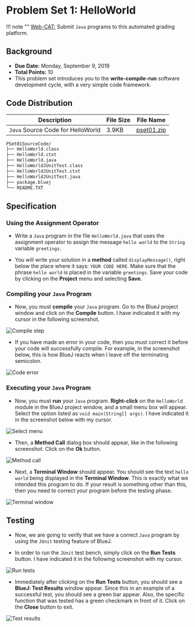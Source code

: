 # Problem Set 1: HelloWorld

!!! note ""
    [Web-CAT:](http://ec2-54-65-207-33.ap-northeast-1.compute.amazonaws.com:8080/Web-CAT/WebObjects/Web-CAT.woa) Submit `Java` programs to this automated grading platform.

## Background
+ **Due Date:** Monday, September 9, 2019
+ **Total Points:** 10
+ This problem set introduces you to the **write-compile-run** software development
cycle, with a very simple code framework.

## Code Distribution

Description | File Size | File Name
----------- | --------- | ---------
`Java` Source Code for HelloWorld | 3.9KB | [pset01.zip](/csa/zip/pset01.zip)

```bash
PSet01SourceCode/
├── HelloWorld.class
├── HelloWorld.ctxt
├── HelloWorld.java
├── HelloWorldJUnitTest.class
├── HelloWorldJUnitTest.ctxt
├── HelloWorldJUnitTest.java
├── package.bluej
└── README.TXT
```

## Specification

### Using the Assignment Operator
+ Write a `Java` program in the file `HelloWorld.java` that
uses the assignment operator to assign the message `hello world` to
the `String` variable `greetings`.

+ You will write your solution in a **method** called
`displayMessage()`, right below the place
where it says: `YOUR CODE HERE`. Make sure that
the phrase `hello world` is placed in the variable `greetings`.
Save your code by clicking on the **Project** menu and selecting
**Save**.

### Compiling your `Java` Program
+ Now, you must **compile** your `Java` program. Go to the
BlueJ project window and click on the **Compile** button. I have
indicated it with my cursor in the following screenshot.

![Compile step](/csa/img/pset01Step01.png)

+ If you have made an error in your code, then you must correct it
before your code will successfully compile. For example, in the screenshot
below, this is how BlueJ reacts when I leave off the terminating semicolon.

![Code error](/csa/img/pset01Step02.png)

### Executing your `Java` Program
+ Now, you must **run** your `Java` program. **Right-click**
on the `HelloWorld` module in the BlueJ project window, and a
small menu box will appear. Select the option listed as
`void main(String[] args)`. I have indicated it in the screenshot
below with my cursor.

![Select menu](/csa/img/pset01Step03.png)

+ Then, a **Method Call** dialog box should appear, like in the
following screenshot. Click on the **Ok** button.

![Method call](/csa/img/pset01Step04.png)

+ Next, a **Terminal Window** should appear. You should see the
text `hello world` being displayed in the **Terminal Window**.
This is exactly what we intended this program to do. If your result
is something other than this, then you need to correct your program
before the testing phase.

![Terminal window](/csa/img/pset01Step05.png)

## Testing
+ Now, we are going to verify that we have a correct `Java`
program by using the `JUnit` testing feature of BlueJ.

+ In order to run the `JUnit` test bench, simply click on the
**Run Tests** button. I have indicated it in the following
screenshot with my cursor.

![Run tests](/csa/img/pset01Step06.png)

+ Immediately after clicking on the **Run Tests** button, you should
see a **BlueJ: Test Results** window appear.
Since this in an example of a successful test, you should see a
green bar appear. Also, the specific function that was tested has a
green checkmark in front of it. Click on the **Close** button to exit.

![Test results](/csa/img/pset01Step07.png)


